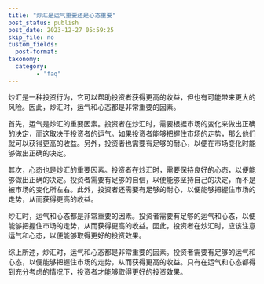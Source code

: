 ```yaml
---
title: "炒汇是运气重要还是心态重要"
post_status: publish
post_date: 2023-12-27 05:59:25
skip_file: no
custom_fields: 
  post-format: 
taxonomy:
  category:
        - "faq"
---
```


炒汇是一种投资行为，它可以帮助投资者获得更高的收益，但也有可能带来更大的风险。因此，炒汇时，运气和心态都是非常重要的因素。

首先，运气是炒汇的重要因素。投资者在炒汇时，需要根据市场的变化来做出正确的决定，而这取决于投资者的运气。如果投资者能够把握住市场的走势，那么他们就可以获得更高的收益。另外，投资者也需要有足够的耐心，以便在市场变化时能够做出正确的决定。

其次，心态也是炒汇的重要因素。投资者在炒汇时，需要保持良好的心态，以便能够做出正确的决定。投资者需要有足够的自信，以便能够坚持自己的决定，而不是被市场的变化所左右。此外，投资者还需要有足够的耐心，以便能够把握住市场的走势，从而获得更高的收益。

炒汇时，运气和心态都是非常重要的因素。投资者需要有足够的运气和心态，以便能够把握住市场的走势，从而获得更高的收益。因此，投资者在炒汇时，应该注意运气和心态，以便能够取得更好的投资效果。

综上所述，炒汇时，运气和心态都是非常重要的因素。投资者需要有足够的运气和心态，以便能够把握住市场的走势，从而获得更高的收益。只有在运气和心态都得到充分考虑的情况下，投资者才能够取得更好的投资效果。
